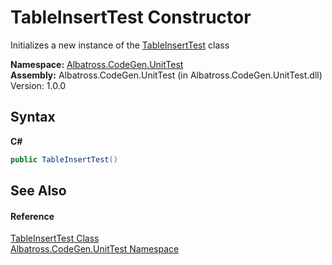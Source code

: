 # TableInsertTest Constructor 
 

Initializes a new instance of the <a href="T_Albatross_CodeGen_UnitTest_TableInsertTest.md">TableInsertTest</a> class

**Namespace:**&nbsp;<a href="N_Albatross_CodeGen_UnitTest.md">Albatross.CodeGen.UnitTest</a><br />**Assembly:**&nbsp;Albatross.CodeGen.UnitTest (in Albatross.CodeGen.UnitTest.dll) Version: 1.0.0

## Syntax

**C#**<br />
``` C#
public TableInsertTest()
```


## See Also


#### Reference
<a href="T_Albatross_CodeGen_UnitTest_TableInsertTest.md">TableInsertTest Class</a><br /><a href="N_Albatross_CodeGen_UnitTest.md">Albatross.CodeGen.UnitTest Namespace</a><br />